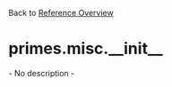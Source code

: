 
Back to [Reference Overview](https://github.com/pyrustic/primes/blob/master/docs/reference#README)

# primes.misc.\_\_init\_\_

\- No description \-

<br>


```python

```

